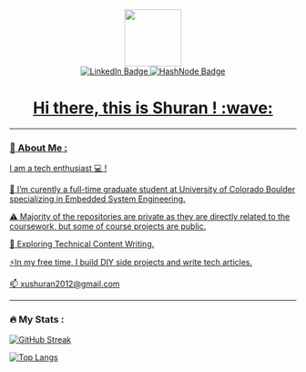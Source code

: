 

<!--
**ShuranXu/ShuranXu** is a ✨ _special_ ✨ repository because its `README.md` (this file) appears on your GitHub profile.

Here are some ideas to get you started:

- 🔭 I’m currently working on ...
- 🌱 I’m currently learning ...
- 👯 I’m looking to collaborate on ...
- 🤔 I’m looking for help with ...
- 💬 Ask me about ...
- 📫 How to reach me: ...
- 😄 Pronouns: ...
- ⚡ Fun fact: ...
-->


<div id="header" align="center">
  <img src="https://media.giphy.com/media/M9gbBd9nbDrOTu1Mqx/giphy.gif" width="100"/>
  <div id="badges">
    <a href="https://www.linkedin.com/in/aarsonxushuran/">
      <img src="https://img.shields.io/badge/LinkedIn-blue?style=for-the-badge&logo=linkedin&logoColor=white" alt="LinkedIn Badge"/>
    <a href="https://hashnode.com/@Shuran/">
      <img src="https://img.shields.io/badge/Hashnode-2962FF?style=for-the-badge&logo=hashnode&logoColor=white" alt="HashNode Badge"/>
  </div>
   
  <img src="https://komarev.com/ghpvc/?username=ShuranXu&style=flat-square&color=blue" alt=""/>
  <h1>
    Hi there, this is Shuran ! :wave:
  </h1>
</div>

---
### :man: About Me :
  
I am a tech enthusiast :computer: ! 
  
:telescope: I’m curently a full-time graduate student at University of Colorado Boulder specializing in Embedded System Engineering. </br>

:warning: Majority of the repositories are private as they are directly related to the coursework, but some of course projects are public. </br>

:seedling: Exploring Technical Content Writing. </br>

:zap:In my free time, I build DIY side projects and write tech articles. </br>

:mailbox: xushuran2012@gmail.com </br>

---
  
### :fire: My Stats :
[![GitHub Streak](http://github-readme-streak-stats.herokuapp.com?user=ShuranXu&theme=dark&background=000000)](https://git.io/streak-stats)

[![Top Langs](https://github-readme-stats.vercel.app/api/top-langs/?username=ShuranXu&layout=compact&theme=vision-friendly-dark)](https://github.com/anuraghazra/github-readme-stats)

